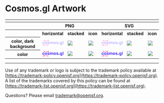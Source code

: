 # Cosmos.gl Artwork


<table>
    <tr>
    	<th colspan="7"></th>
    </tr>
    <tr>
        <th width="120"></th>
        <th colspan="3">PNG</th>
        <th colspan="3">SVG</th>
    </tr>
    <tr>
        <th width="120"></th>
        <th>horizontal</th>
        <th>stacked</th>
        <th>icon</th>
        <th>horizontal</th>
        <th>stacked</th>
        <th>icon</th>
    </tr>
    <tr>
        <th>color, dark background</th>
        <td><img src="./cosmos-dark-theme.png" width="200"></td>
        <td><img src="../no_artwork_available.png" width="95"></td>
        <td><img src="../no_artwork_available.png" width="75"></td>
        <td><img src="./cosmos-dark-theme.svg" width="200"></td>
        <td><img src="../no_artwork_available.png" width="95"></td>
        <td><img src="../no_artwork_available.png" width="75"></td>
    </tr>  
    <tr>
        <th>color</th>
        <td><img src="./cosmos-light-theme.png" width="200"></td>
        <td><img src="../no_artwork_available.png" width="95"></td>
        <td><img src="../no_artwork_available.png" width="75"></td>
        <td><img src="./cosmos-light-theme.svg" width="200"></td>
        <td><img src="../no_artwork_available.png" width="95"></td>
        <td><img src="../no_artwork_available.png" width="75"></td>
    </tr>  
</table>

---

Use of any trademark or logo is subject to the trademark policy available at [https://trademark-policy.openjsf.org](https://trademark-policy.openjsf.org). A list of the trademarks covered by this policy can be found at [https://trademark-list.openjsf.org](https://trademark-list.openjsf.org).

Questions? Please email [trademark@openjsf.org](mailto:trademark@openjsf.org).
